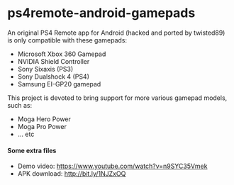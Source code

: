# ps4remote-android-gamepads

An original PS4 Remote app for Android (hacked and ported by twisted89) is only compatible with these gamepads:

* Microsoft Xbox 360 Gamepad
* NVIDIA Shield Controller
* Sony Sixaxis (PS3)
* Sony Dualshock 4 (PS4)
* Samsung EI-GP20 gamepad

This project is devoted to bring support for more various gamepad models, such as:

* Moga Hero Power
* Moga Pro Power
* ... etc


#### Some extra files
* Demo video: https://www.youtube.com/watch?v=n9SYC35Vmek
* APK download: http://bit.ly/1NJZxOQ
